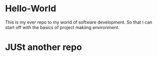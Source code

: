 # Hello-World
This is my ever repo to my world of software development. So that I can start off with the basics of project makiing environment.
# JUSt another repo
